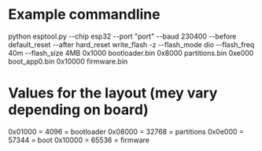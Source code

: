 
# Example commandline

python esptool.py --chip esp32 --port "port" --baud 230400 --before default_reset --after hard_reset write_flash -z --flash_mode dio --flash_freq 40m --flash_size 4MB 0x1000 bootloader.bin 0x8000 partitions.bin 0xe000 boot_app0.bin 0x10000 firmware.bin

# Values for the layout (mey vary depending on board)

0x01000 = 4096 = bootloader
0x08000 = 32768 = partitions
0x0e000 = 57344 = boot
0x10000 = 65536 = firmware
